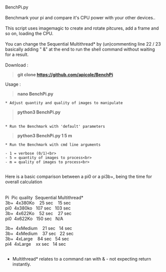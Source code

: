 BenchPi.py<br><br>
Benchmark your pi and compare it's CPU power with your other devices.. <br><br>
This script uses imagemagic to create and rotate pitcures, add a frame and so on, loading the CPU.<br><br>
You can change the Sequential&nbsp;Multithread* by (un)commenting line 22 / 23 basically adding " &" at the end to run the shell command without waiting for a result.<br>
<br>
Download : <br>
>  <b>git clone https://github.com/apicole/BenchPi</b><br>

Usage : <br>
 >  <b>nano BenchPi.py</b><br>
 
    * Adjust quantity and quality of images to manipulate
 >  <b>python3 BenchPi.py</b><br><br>
 
    * Run the Benchmark with 'default' parameters
 >  <b>python3 BenchPi.py 1 5 m</b><br>
 
    * Run the Benchmark with cmd line arguments
 
    - 1 = verbose (0/1)<br>
    - 5 = quantity of images to process<br>
    - m = quality of images to process<br>
    
<br>
Here is a basic comparison between a pi0 or a pi3b+, being the time for overall calculation<br><br><br>
  Pi&nbsp;&nbsp;Pic quality&nbsp;&nbsp;Sequential&nbsp;Multithread*<br> 
  3b+&nbsp;&nbsp;4x380Ko&nbsp;&nbsp;&nbsp;&nbsp;25 sec&nbsp;&nbsp;&nbsp;&nbsp;15 sec<br>
  pi0&nbsp;&nbsp;4x380ko&nbsp;&nbsp;&nbsp;107 sec&nbsp;&nbsp;&nbsp;103 sec<br>
  3b+&nbsp;&nbsp;4x622Ko&nbsp;&nbsp;&nbsp;&nbsp;52 sec&nbsp;&nbsp;&nbsp;&nbsp;27 sec<br>
  pi0&nbsp;&nbsp;4x622Ko&nbsp;&nbsp;&nbsp;150 sec&nbsp;&nbsp;&nbsp;N/A<br>
  
  3b+&nbsp;&nbsp;4xMedium&nbsp;&nbsp;&nbsp;&nbsp;21 sec&nbsp;&nbsp;&nbsp;14 sec<br>
  3b+&nbsp;&nbsp;4xMedium&nbsp;&nbsp;&nbsp;&nbsp;37 sec&nbsp;&nbsp;&nbsp;22 sec<br>
  3b+&nbsp;&nbsp;4xLarge&nbsp;&nbsp;&nbsp;&nbsp;84 sec&nbsp;&nbsp;&nbsp;54 sec<br>
  pi4&nbsp;&nbsp;4xLarge&nbsp;&nbsp;&nbsp;&nbsp;xx sec&nbsp;&nbsp;&nbsp;14 sec<br>
<br>
* Multithread* relates to a command ran with & - not expecting return instantly.

